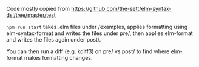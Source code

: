Code mostly copied from https://github.com/the-sett/elm-syntax-dsl/tree/master/test

`npm run start` takes .elm files under /examples,
applies formatting using elm-syntax-format and writes the files under pre/,
then applies elm-format and writes the files again under post/.

You can then run a diff (e.g. kdiff3)  on pre/ vs post/
to find where elm-format makes formatting changes.
